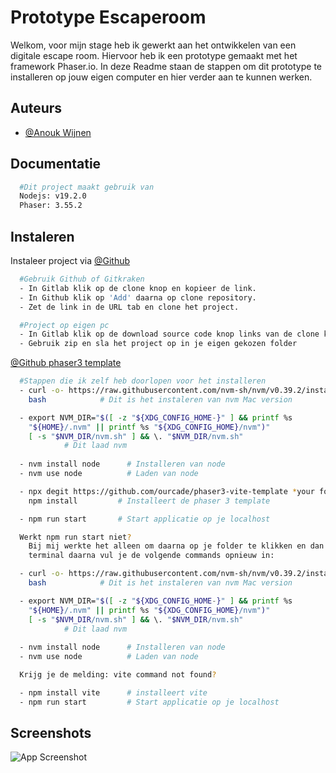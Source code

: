 
# Prototype Escaperoom

Welkom, 
voor mijn stage heb ik gewerkt aan het ontwikkelen van een digitale
escape room. Hiervoor heb ik een prototype gemaakt met het framework Phaser.io.
In deze Readme staan de stappen om dit prototype te installeren op jouw eigen computer
en hier verder aan te kunnen werken.



## Auteurs


- [@Anouk Wijnen](https://github.com/Lyanna133)




## Documentatie

```bash
  #Dit project maakt gebruik van
  Nodejs: v19.2.0
  Phaser: 3.55.2
```


## Instaleren

Instaleer project via [@Github](https://github.com/Lyanna133/prototype-escaperoom)

```bash
  #Gebruik Github of Gitkraken
  - In Gitlab klik op de clone knop en kopieer de link.
  - In Github klik op 'Add' daarna op clone repository.
  - Zet de link in de URL tab en clone het project.
```
```bash
  #Project op eigen pc
  - In Gitlab klik op de download source code knop links van de clone knop.
  - Gebruik zip en sla het project op in je eigen gekozen folder
```
[@Github phaser3 template](https://github.com/ourcade/phaser3-vite-template)
```bash
  #Stappen die ik zelf heb doorlopen voor het installeren
  - curl -o- https://raw.githubusercontent.com/nvm-sh/nvm/v0.39.2/install.sh |
    bash            # Dit is het instaleren van nvm Mac version

  - export NVM_DIR="$([ -z "${XDG_CONFIG_HOME-}" ] && printf %s
    "${HOME}/.nvm" || printf %s "${XDG_CONFIG_HOME}/nvm")"
    [ -s "$NVM_DIR/nvm.sh" ] && \. "$NVM_DIR/nvm.sh"
            # Dit laad nvm
  
  - nvm install node      # Installeren van node
  - nvm use node          # Laden van node

  - npx degit https://github.com/ourcade/phaser3-vite-template *your folder*
    npm install         # Installeert de phaser 3 template

  - npm run start       # Start applicatie op je localhost
```

```bash
  Werkt npm run start niet?
    Bij mij werkte het alleen om daarna op je folder te klikken en dan “open in integrated
    terminal daarna vul je de volgende commands opnieuw in:

  - curl -o- https://raw.githubusercontent.com/nvm-sh/nvm/v0.39.2/install.sh |
    bash            # Dit is het instaleren van nvm Mac version  

  - export NVM_DIR="$([ -z "${XDG_CONFIG_HOME-}" ] && printf %s
    "${HOME}/.nvm" || printf %s "${XDG_CONFIG_HOME}/nvm")"
    [ -s "$NVM_DIR/nvm.sh" ] && \. "$NVM_DIR/nvm.sh"
            # Dit laad nvm
  
  - nvm install node      # Installeren van node
  - nvm use node          # Laden van node

  Krijg je de melding: vite command not found?

  - npm install vite      # installeert vite
  - npm run start         # Start applicatie op je localhost
```
## Screenshots

![App Screenshot](https://via.placeholder.com/468x300?text=App+Screenshot+Here)



